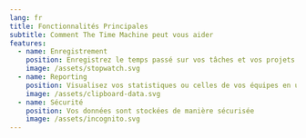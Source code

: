 ```yaml
---
lang: fr
title: Fonctionnalités Principales
subtitle: Comment The Time Machine peut vous aider
features:
  - name: Enregistrement
    position: Enregistrez le temps passé sur vos tâches et vos projets
    image: /assets/stopwatch.svg
  - name: Reporting
    position: Visualisez vos statistiques ou celles de vos équipes en un coup d'oeil
    image: /assets/clipboard-data.svg
  - name: Sécurité
    position: Vos données sont stockées de manière sécurisée
    image: /assets/incognito.svg
---
```

